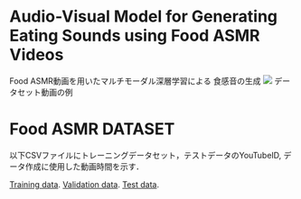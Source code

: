 # Audio-Visual Model for Generating Eating Sounds using Food ASMR Videos
Food ASMR動画を用いたマルチモーダル深層学習による 食感音の生成
[![](https://img.youtube.com/vi/Na5vejwaJQA/0.jpg)](https://www.youtube.com/watch?v=Na5vejwaJQA)
データセット動画の例

# Food ASMR DATASET
以下CSVファイルにトレーニングデータセット，テストデータのYouTubeID, データ作成に使用した動画時間を示す．

[Training data](https://github.com/KodaiUchiyama/Food-ASMR-Dataset/blob/master/AVdataset_train.csv).
[Validation data](https://github.com/KodaiUchiyama/Food-ASMR-Dataset/blob/master/AVdataset_val.csv).
[Test data](https://github.com/KodaiUchiyama/Food-ASMR-Dataset/blob/master/AVdataset_test.csv).
